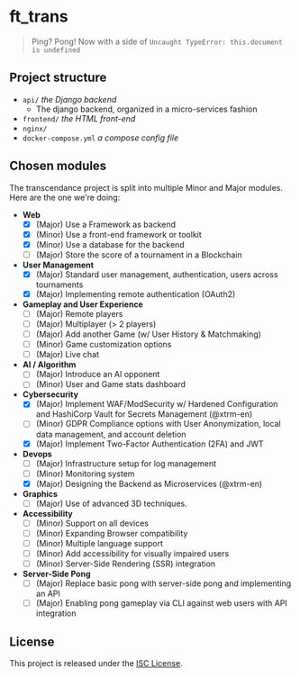 # ft_trans

> Ping? Pong! Now with a side of `Uncaught TypeError: this.document is undefined`

## Project structure

- `api/` *the Django backend*
  - The django backend, organized in a micro-services fashion
- `frontend/` *the HTML front-end*
- `nginx/`
- `docker-compose.yml` *a compose config file*

## Chosen modules

The transcendance project is split into multiple Minor and Major modules. Here are the one we're doing:

- **Web**
  - [x] (Major) Use a Framework as backend
  - [x] (Minor) Use a front-end framework or toolkit
  - [x] (Minor) Use a database for the backend
  - [ ] (Major) Store the score of a tournament in a Blockchain

- **User Management**
  - [x] (Major) Standard user management, authentication, users across tournaments
  - [x] (Major) Implementing remote authentication (OAuth2)

- **Gameplay and User Experience**
  - [ ] (Major) Remote players
  - [ ] (Major) Multiplayer (> 2 players)
  - [ ] (Major) Add another Game (w/ User History & Matchmaking)
  - [ ] (Minor) Game customization options
  - [ ] (Major) Live chat

- **AI / Algorithm**
  - [ ] (Major) Introduce an AI opponent
  - [ ] (Minor) User and Game stats dashboard

- **Cybersecurity**
  - [x] (Major) Implement WAF/ModSecurity w/ Hardened Configuration and HashiCorp Vault for Secrets Management (@xtrm-en)
  - [ ] (Minor) GDPR Compliance options with User Anonymization, local data management, and account deletion
  - [x] (Major) Implement Two-Factor Authentication (2FA) and JWT

- **Devops**
  - [ ] (Major) Infrastructure setup for log management
  - [ ] (Minor) Monitoring system
  - [x] (Major) Designing the Backend as Microservices (@xtrm-en)

- **Graphics**
  - [ ] (Major) Use of advanced 3D techniques.

- **Accessibility**
  - [ ] (Minor) Support on all devices
  - [ ] (Minor) Expanding Browser compatibility
  - [ ] (Minor) Multiple language support
  - [ ] (Minor) Add accessibility for visually impaired users
  - [ ] (Minor) Server-Side Rendering (SSR) integration

- **Server-Side Pong**
  - [ ] (Major) Replace basic pong with server-side pong and implementing an API
  - [ ] (Major) Enabling pong gameplay via CLI against web users with API integration

## License

This project is released under the [ISC License](./LICENSE).
